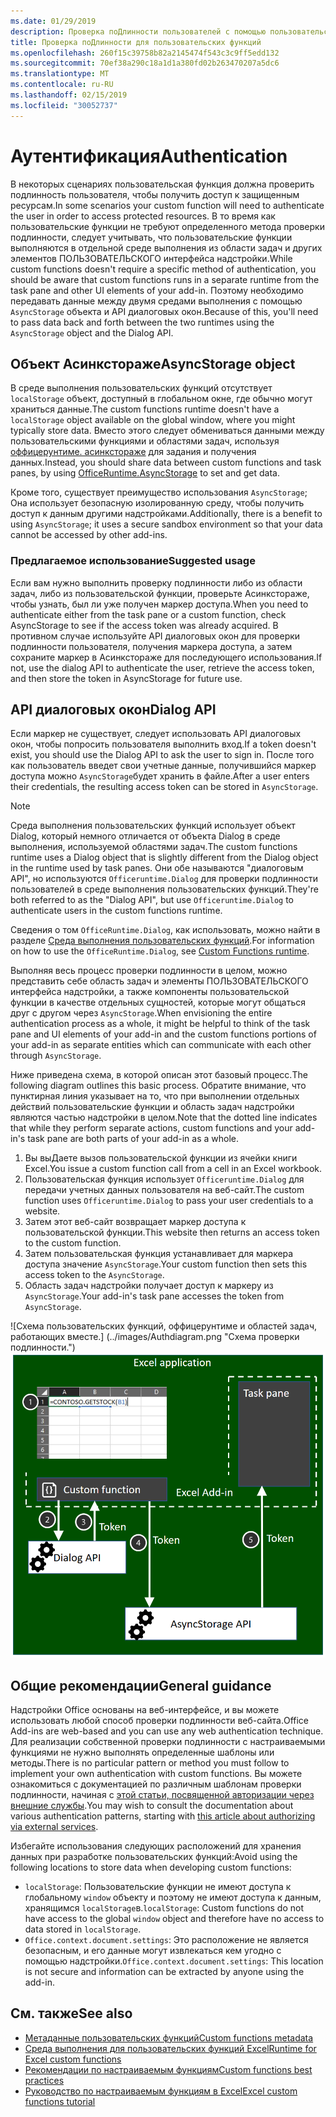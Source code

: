 ```yaml
---
ms.date: 01/29/2019
description: Проверка поДлинности пользователей с помощью пользовательских функций в Excel.
title: Проверка поДлинности для пользовательских функций
ms.openlocfilehash: 260f15c39758b82a2145474f543c3c9ff5edd132
ms.sourcegitcommit: 70ef38a290c18a1d1a380fd02b263470207a5dc6
ms.translationtype: MT
ms.contentlocale: ru-RU
ms.lasthandoff: 02/15/2019
ms.locfileid: "30052737"
---
```

# <a name="authentication"></a><span data-ttu-id="c8836-103">Аутентификация</span><span class="sxs-lookup"><span data-stu-id="c8836-103">Authentication</span></span>

<span data-ttu-id="c8836-104">В некоторых сценариях пользовательская функция должна проверить подлинность пользователя, чтобы получить доступ к защищенным ресурсам.</span><span class="sxs-lookup"><span data-stu-id="c8836-104">In some scenarios your custom function will need to authenticate the user in order to access protected resources.</span></span> <span data-ttu-id="c8836-105">В то время как пользовательские функции не требуют определенного метода проверки подлинности, следует учитывать, что пользовательские функции выполняются в отдельной среде выполнения из области задач и других элементов ПОЛЬЗОВАТЕЛЬСКОГО интерфейса надстройки.</span><span class="sxs-lookup"><span data-stu-id="c8836-105">While custom functions doesn't require a specific method of authentication, you should be aware that custom functions runs in a separate runtime from the task pane and other UI elements of your add-in.</span></span> <span data-ttu-id="c8836-106">Поэтому необходимо передавать данные между двумя средами выполнения с помощью `AsyncStorage` объекта и API диалоговых окон.</span><span class="sxs-lookup"><span data-stu-id="c8836-106">Because of this, you'll need to pass data back and forth between the two runtimes using the `AsyncStorage` object and the Dialog API.</span></span>
  
## <a name="asyncstorage-object"></a><span data-ttu-id="c8836-107">Объект Асинкстораже</span><span class="sxs-lookup"><span data-stu-id="c8836-107">AsyncStorage object</span></span>

<span data-ttu-id="c8836-108">В среде выполнения пользовательских функций отсутствует `localStorage` объект, доступный в глобальном окне, где обычно могут храниться данные.</span><span class="sxs-lookup"><span data-stu-id="c8836-108">The custom functions runtime doesn't have a `localStorage` object available on the global window, where you might typically store data.</span></span> <span data-ttu-id="c8836-109">Вместо этого следует обмениваться данными между пользовательскими функциями и областями задач, используя [оффицерунтиме. асинкстораже](https://docs.microsoft.com/javascript/api/office-runtime/officeruntime.asyncstorage) для задания и получения данных.</span><span class="sxs-lookup"><span data-stu-id="c8836-109">Instead, you should share data between custom functions and task panes, by using [OfficeRuntime.AsyncStorage](https://docs.microsoft.com/javascript/api/office-runtime/officeruntime.asyncstorage) to set and get data.</span></span> 

<span data-ttu-id="c8836-110">Кроме того, существует преимущество использования `AsyncStorage`; Она использует безопасную изолированную среду, чтобы получить доступ к данным другими надстройками.</span><span class="sxs-lookup"><span data-stu-id="c8836-110">Additionally, there is a benefit to using `AsyncStorage`; it uses a secure sandbox environment so that your data cannot be accessed by other add-ins.</span></span>  

### <a name="suggested-usage"></a><span data-ttu-id="c8836-111">Предлагаемое использование</span><span class="sxs-lookup"><span data-stu-id="c8836-111">Suggested usage</span></span>

<span data-ttu-id="c8836-112">Если вам нужно выполнить проверку подлинности либо из области задач, либо из пользовательской функции, проверьте Асинкстораже, чтобы узнать, был ли уже получен маркер доступа.</span><span class="sxs-lookup"><span data-stu-id="c8836-112">When you need to authenticate either from the task pane or a custom function, check AsyncStorage to see if the access token was already acquired.</span></span> <span data-ttu-id="c8836-113">В противном случае используйте API диалоговых окон для проверки подлинности пользователя, получения маркера доступа, а затем сохраните маркер в Асинкстораже для последующего использования.</span><span class="sxs-lookup"><span data-stu-id="c8836-113">If not, use the dialog API to authenticate the user, retrieve the access token, and then store the token in AsyncStorage for future use.</span></span>

## <a name="dialog-api"></a><span data-ttu-id="c8836-114">API диалоговых окон</span><span class="sxs-lookup"><span data-stu-id="c8836-114">Dialog API</span></span>

<span data-ttu-id="c8836-115">Если маркер не существует, следует использовать API диалоговых окон, чтобы попросить пользователя выполнить вход.</span><span class="sxs-lookup"><span data-stu-id="c8836-115">If a token doesn't exist, you should use the Dialog API to ask the user to sign in.</span></span> <span data-ttu-id="c8836-116">После того как пользователь введет свои учетные данные, получившийся маркер доступа можно `AsyncStorage`будет хранить в файле.</span><span class="sxs-lookup"><span data-stu-id="c8836-116">After a user enters their credentials, the resulting access token can be stored in `AsyncStorage`.</span></span>

> [!NOTE]
> <span data-ttu-id="c8836-117">Среда выполнения пользовательских функций использует объект Dialog, который немного отличается от объекта Dialog в среде выполнения, используемой областями задач.</span><span class="sxs-lookup"><span data-stu-id="c8836-117">The custom functions runtime uses a Dialog object that is slightly different from the Dialog object in the runtime used by task panes.</span></span> <span data-ttu-id="c8836-118">Они обе называются "диалоговым API", но используются `Officeruntime.Dialog` для проверки подлинности пользователей в среде выполнения пользовательских функций.</span><span class="sxs-lookup"><span data-stu-id="c8836-118">They're both referred to as the "Dialog API", but use `Officeruntime.Dialog` to authenticate users in the custom functions runtime.</span></span>

<span data-ttu-id="c8836-119">Сведения о том `OfficeRuntime.Dialog`, как использовать, можно найти в разделе [Среда выполнения пользовательских функций](https://docs.microsoft.com/en-us/office/dev/add-ins/excel/custom-functions-runtime?view=office-js#displaying-a-dialog-box).</span><span class="sxs-lookup"><span data-stu-id="c8836-119">For information on how to use the `OfficeRuntime.Dialog`, see [Custom Functions runtime](https://docs.microsoft.com/en-us/office/dev/add-ins/excel/custom-functions-runtime?view=office-js#displaying-a-dialog-box).</span></span>

<span data-ttu-id="c8836-120">Выполняя весь процесс проверки подлинности в целом, можно представить себе область задач и элементы ПОЛЬЗОВАТЕЛЬСКОГО интерфейса надстройки, а также компоненты пользовательской функции в качестве отдельных сущностей, которые могут общаться друг с другом через `AsyncStorage`.</span><span class="sxs-lookup"><span data-stu-id="c8836-120">When envisioning the entire authentication process as a whole, it might be helpful to think of the task pane and UI elements of your add-in and the custom functions portions of your add-in as separate entities which can communicate with each other through `AsyncStorage`.</span></span>

<span data-ttu-id="c8836-121">Ниже приведена схема, в которой описан этот базовый процесс.</span><span class="sxs-lookup"><span data-stu-id="c8836-121">The following diagram outlines this basic process.</span></span> <span data-ttu-id="c8836-122">Обратите внимание, что пунктирная линия указывает на то, что при выполнении отдельных действий пользовательские функции и область задач надстройки являются частью надстройки в целом.</span><span class="sxs-lookup"><span data-stu-id="c8836-122">Note that the dotted line indicates that while they perform separate actions, custom functions and your add-in's task pane are both parts of your add-in as a whole.</span></span>

1. <span data-ttu-id="c8836-123">Вы выДаете вызов пользовательской функции из ячейки книги Excel.</span><span class="sxs-lookup"><span data-stu-id="c8836-123">You issue a custom function call from a cell in an Excel workbook.</span></span>
2. <span data-ttu-id="c8836-124">Пользовательская функция использует `Officeruntime.Dialog` для передачи учетных данных пользователя на веб-сайт.</span><span class="sxs-lookup"><span data-stu-id="c8836-124">The custom function uses `Officeruntime.Dialog` to pass your user credentials to a website.</span></span>
3. <span data-ttu-id="c8836-125">Затем этот веб-сайт возвращает маркер доступа к пользовательской функции.</span><span class="sxs-lookup"><span data-stu-id="c8836-125">This website then returns an access token to the custom function.</span></span>
4. <span data-ttu-id="c8836-126">Затем пользовательская функция устанавливает для маркера доступа значение `AsyncStorage`.</span><span class="sxs-lookup"><span data-stu-id="c8836-126">Your custom function then sets this access token to the `AsyncStorage`.</span></span>
5. <span data-ttu-id="c8836-127">Область задач надстройки получает доступ к маркеру из `AsyncStorage`.</span><span class="sxs-lookup"><span data-stu-id="c8836-127">Your add-in's task pane accesses the token from `AsyncStorage`.</span></span>

<span data-ttu-id="c8836-128">![Схема пользовательских функций, оффицерунтиме и областей задач, работающих вместе.] (../images/Authdiagram.png "Схема проверки подлинности.")</span><span class="sxs-lookup"><span data-stu-id="c8836-128">![Diagram of custom functions, OfficeRuntime, and task panes working together.](../images/Authdiagram.png "Authentication diagram.")</span></span>

## <a name="general-guidance"></a><span data-ttu-id="c8836-129">Общие рекомендации</span><span class="sxs-lookup"><span data-stu-id="c8836-129">General guidance</span></span>

<span data-ttu-id="c8836-130">Надстройки Office основаны на веб-интерфейсе, и вы можете использовать любой способ проверки подлинности веб-сайта.</span><span class="sxs-lookup"><span data-stu-id="c8836-130">Office Add-ins are web-based and you can use any web authentication technique.</span></span> <span data-ttu-id="c8836-131">Для реализации собственной проверки подлинности с настраиваемыми функциями не нужно выполнять определенные шаблоны или методы.</span><span class="sxs-lookup"><span data-stu-id="c8836-131">There is no particular pattern or method you must follow to implement your own authentication with custom functions.</span></span> <span data-ttu-id="c8836-132">Вы можете ознакомиться с документацией по различным шаблонам проверки подлинности, начиная с [этой статьи, посвященной авторизации через внешние службы](https://docs.microsoft.com/en-us/office/dev/add-ins/develop/auth-external-add-ins?view=office-js).</span><span class="sxs-lookup"><span data-stu-id="c8836-132">You may wish to consult the documentation about various authentication patterns, starting with [this article about authorizing via external services](https://docs.microsoft.com/en-us/office/dev/add-ins/develop/auth-external-add-ins?view=office-js).</span></span>  

<span data-ttu-id="c8836-133">Избегайте использования следующих расположений для хранения данных при разработке пользовательских функций:</span><span class="sxs-lookup"><span data-stu-id="c8836-133">Avoid using the following locations to store data when developing custom functions:</span></span>  

- <span data-ttu-id="c8836-134">`localStorage`: Пользовательские функции не имеют доступа к глобальному `window` объекту и поэтому не имеют доступа к данным, хранящимся `localStorage`в.</span><span class="sxs-lookup"><span data-stu-id="c8836-134">`localStorage`: Custom functions do not have access to the global `window` object and therefore have no access to data     stored in `localStorage`.</span></span>
- <span data-ttu-id="c8836-135">`Office.context.document.settings`: Это расположение не является безопасным, и его данные могут извлекаться кем угодно с помощью надстройки.</span><span class="sxs-lookup"><span data-stu-id="c8836-135">`Office.context.document.settings`:  This location is not secure and information can be extracted by anyone using the     add-in.</span></span>

## <a name="see-also"></a><span data-ttu-id="c8836-136">См. также</span><span class="sxs-lookup"><span data-stu-id="c8836-136">See also</span></span>

* [<span data-ttu-id="c8836-137">Метаданные пользовательских функций</span><span class="sxs-lookup"><span data-stu-id="c8836-137">Custom functions metadata</span></span>](custom-functions-json.md)
* [<span data-ttu-id="c8836-138">Среда выполнения для пользовательских функций Excel</span><span class="sxs-lookup"><span data-stu-id="c8836-138">Runtime for Excel custom functions</span></span>](custom-functions-runtime.md)
* [<span data-ttu-id="c8836-139">Рекомендации по настраиваемым функциям</span><span class="sxs-lookup"><span data-stu-id="c8836-139">Custom functions best practices</span></span>](custom-functions-best-practices.md)
* [<span data-ttu-id="c8836-140">Руководство по настраиваемым функциям в Excel</span><span class="sxs-lookup"><span data-stu-id="c8836-140">Excel custom functions tutorial</span></span>](excel-tutorial-custom-functions.md)
